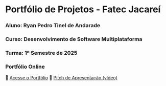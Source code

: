# Portfólio de Projetos - Fatec Jacareí
### Aluno: Ryan Pedro Tinel de Andarade
### Curso: Desenvolvimento de Software Multiplataforma
### Turma: 1º Semestre de 2025

### Portfólio Online
🔗 [Acesse o Portfólio](https://fatec-jacarei-dsm-portfolio.github.io/ra2581392513005/)
🎤 [Pitch de Apresentação (vídeo)](https://youtu.be/LbWdehQvviw)
